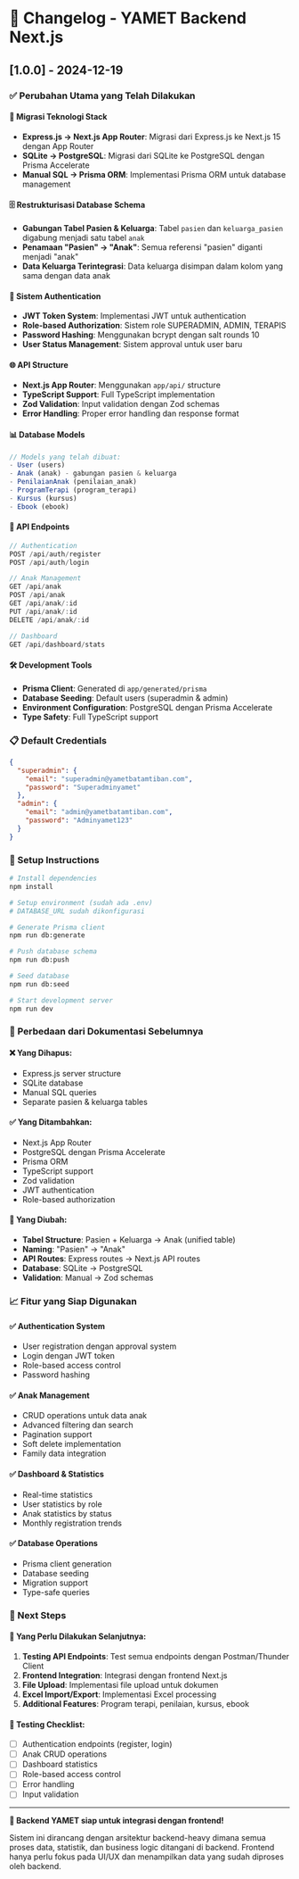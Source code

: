 # 🚀 Changelog - YAMET Backend Next.js

## [1.0.0] - 2024-12-19

### ✅ Perubahan Utama yang Telah Dilakukan

#### 🔄 Migrasi Teknologi Stack
- **Express.js → Next.js App Router**: Migrasi dari Express.js ke Next.js 15 dengan App Router
- **SQLite → PostgreSQL**: Migrasi dari SQLite ke PostgreSQL dengan Prisma Accelerate
- **Manual SQL → Prisma ORM**: Implementasi Prisma ORM untuk database management

#### 🗄️ Restrukturisasi Database Schema
- **Gabungan Tabel Pasien & Keluarga**: Tabel `pasien` dan `keluarga_pasien` digabung menjadi satu tabel `anak`
- **Penamaan "Pasien" → "Anak"**: Semua referensi "pasien" diganti menjadi "anak"
- **Data Keluarga Terintegrasi**: Data keluarga disimpan dalam kolom yang sama dengan data anak

#### 🔐 Sistem Authentication
- **JWT Token System**: Implementasi JWT untuk authentication
- **Role-based Authorization**: Sistem role SUPERADMIN, ADMIN, TERAPIS
- **Password Hashing**: Menggunakan bcrypt dengan salt rounds 10
- **User Status Management**: Sistem approval untuk user baru

#### 🌐 API Structure
- **Next.js App Router**: Menggunakan `app/api/` structure
- **TypeScript Support**: Full TypeScript implementation
- **Zod Validation**: Input validation dengan Zod schemas
- **Error Handling**: Proper error handling dan response format

#### 📊 Database Models
```typescript
// Models yang telah dibuat:
- User (users)
- Anak (anak) - gabungan pasien & keluarga
- PenilaianAnak (penilaian_anak)
- ProgramTerapi (program_terapi)
- Kursus (kursus)
- Ebook (ebook)
```

#### 🔧 API Endpoints
```typescript
// Authentication
POST /api/auth/register
POST /api/auth/login

// Anak Management
GET /api/anak
POST /api/anak
GET /api/anak/:id
PUT /api/anak/:id
DELETE /api/anak/:id

// Dashboard
GET /api/dashboard/stats
```

#### 🛠️ Development Tools
- **Prisma Client**: Generated di `app/generated/prisma`
- **Database Seeding**: Default users (superadmin & admin)
- **Environment Configuration**: PostgreSQL dengan Prisma Accelerate
- **Type Safety**: Full TypeScript support

### 📋 Default Credentials
```json
{
  "superadmin": {
    "email": "superadmin@yametbatamtiban.com",
    "password": "Superadminyamet"
  },
  "admin": {
    "email": "admin@yametbatamtiban.com", 
    "password": "Adminyamet123"
  }
}
```

### 🚀 Setup Instructions
```bash
# Install dependencies
npm install

# Setup environment (sudah ada .env)
# DATABASE_URL sudah dikonfigurasi

# Generate Prisma client
npm run db:generate

# Push database schema
npm run db:push

# Seed database
npm run db:seed

# Start development server
npm run dev
```

### 🔄 Perbedaan dari Dokumentasi Sebelumnya

#### ❌ Yang Dihapus:
- Express.js server structure
- SQLite database
- Manual SQL queries
- Separate pasien & keluarga tables

#### ✅ Yang Ditambahkan:
- Next.js App Router
- PostgreSQL dengan Prisma Accelerate
- Prisma ORM
- TypeScript support
- Zod validation
- JWT authentication
- Role-based authorization

#### 🔄 Yang Diubah:
- **Tabel Structure**: Pasien + Keluarga → Anak (unified table)
- **Naming**: "Pasien" → "Anak"
- **API Routes**: Express routes → Next.js API routes
- **Database**: SQLite → PostgreSQL
- **Validation**: Manual → Zod schemas

### 📈 Fitur yang Siap Digunakan

#### ✅ Authentication System
- User registration dengan approval system
- Login dengan JWT token
- Role-based access control
- Password hashing

#### ✅ Anak Management
- CRUD operations untuk data anak
- Advanced filtering dan search
- Pagination support
- Soft delete implementation
- Family data integration

#### ✅ Dashboard & Statistics
- Real-time statistics
- User statistics by role
- Anak statistics by status
- Monthly registration trends

#### ✅ Database Operations
- Prisma client generation
- Database seeding
- Migration support
- Type-safe queries

### 🎯 Next Steps

#### 🔄 Yang Perlu Dilakukan Selanjutnya:
1. **Testing API Endpoints**: Test semua endpoints dengan Postman/Thunder Client
2. **Frontend Integration**: Integrasi dengan frontend Next.js
3. **File Upload**: Implementasi file upload untuk dokumen
4. **Excel Import/Export**: Implementasi Excel processing
5. **Additional Features**: Program terapi, penilaian, kursus, ebook

#### 🧪 Testing Checklist:
- [ ] Authentication endpoints (register, login)
- [ ] Anak CRUD operations
- [ ] Dashboard statistics
- [ ] Role-based access control
- [ ] Error handling
- [ ] Input validation

---

**🎉 Backend YAMET siap untuk integrasi dengan frontend!**

Sistem ini dirancang dengan arsitektur backend-heavy dimana semua proses data, statistik, dan business logic ditangani di backend. Frontend hanya perlu fokus pada UI/UX dan menampilkan data yang sudah diproses oleh backend. 